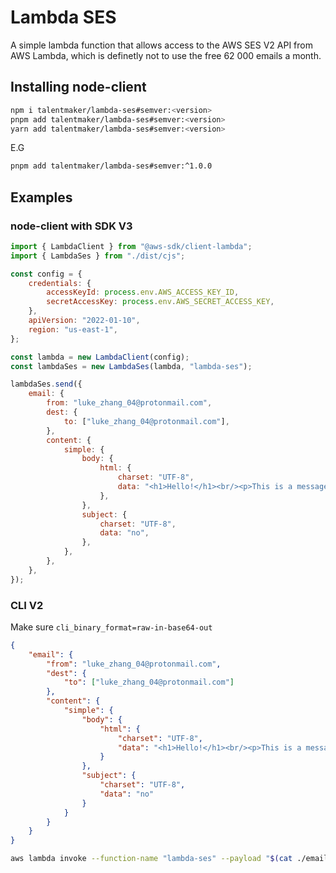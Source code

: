 # Lambda SES

A simple lambda function that allows access to the AWS SES V2 API from AWS Lambda, which is definetly not to use the free 62 000 emails a month.

## Installing node-client

```sh
npm i talentmaker/lambda-ses#semver:<version>
pnpm add talentmaker/lambda-ses#semver:<version>
yarn add talentmaker/lambda-ses#semver:<version>
```

E.G

```sh
pnpm add talentmaker/lambda-ses#semver:^1.0.0
```

## Examples

### node-client with SDK V3

```js
import { LambdaClient } from "@aws-sdk/client-lambda";
import { LambdaSes } from "./dist/cjs";

const config = {
    credentials: {
        accessKeyId: process.env.AWS_ACCESS_KEY_ID,
        secretAccessKey: process.env.AWS_SECRET_ACCESS_KEY,
    },
    apiVersion: "2022-01-10",
    region: "us-east-1",
};

const lambda = new LambdaClient(config);
const lambdaSes = new LambdaSes(lambda, "lambda-ses");

lambdaSes.send({
    email: {
        from: "luke_zhang_04@protonmail.com",
        dest: {
            to: ["luke_zhang_04@protonmail.com"],
        },
        content: {
            simple: {
                body: {
                    html: {
                        charset: "UTF-8",
                        data: "<h1>Hello!</h1><br/><p>This is a message</p>",
                    },
                },
                subject: {
                    charset: "UTF-8",
                    data: "no",
                },
            },
        },
    },
});
```

### CLI V2

Make sure `cli_binary_format=raw-in-base64-out`

```json
{
    "email": {
        "from": "luke_zhang_04@protonmail.com",
        "dest": {
            "to": ["luke_zhang_04@protonmail.com"]
        },
        "content": {
            "simple": {
                "body": {
                    "html": {
                        "charset": "UTF-8",
                        "data": "<h1>Hello!</h1><br/><p>This is a message</p>"
                    }
                },
                "subject": {
                    "charset": "UTF-8",
                    "data": "no"
                }
            }
        }
    }
}
```

```bash
aws lambda invoke --function-name "lambda-ses" --payload "$(cat ./email.json)" /dev/stdout
```
